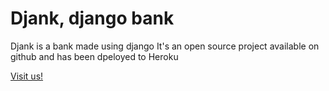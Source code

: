 # Djank, django bank

Djank is a bank made using django
It's an open source project available on github and has been dpeloyed to Heroku

[Visit us!](https://djank.herokuapp.com)
